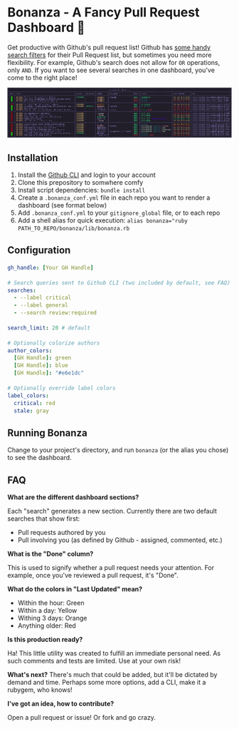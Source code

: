 # Bonanza - A Fancy Pull Request Dashboard 🎊

Get productive with Github's pull request list! Github has [some handy search filters](https://docs.github.com/en/issues/tracking-your-work-with-issues/filtering-and-searching-issues-and-pull-requests) for their Pull Request list, but sometimes you need more flexibility. For example, Github's search does not allow for `OR` operations, only `AND`. If you want to see several searches in one dashboard, you've come to the right place!

![Bonanza Example](example.png)

## Installation

1. Install the [Github CLI](https://cli.github.com) and login to your account
2. Clone this prepository to somwhere comfy
3. Install script dependencies: `bundle install`
4. Create a `.bonanza_conf.yml` file in each repo you want to render a dashboard (see format below)
5. Add `.bonanza_conf.yml` to your `gitignore_global` file, or to each repo 
6. Add a shell alias for quick execution: `alias bonanza="ruby PATH_TO_REPO/bonanza/lib/bonanza.rb`

## Configuration

```yml
gh_handle: [Your GH Handle]

# Search queries sent to Github CLI (two included by default, see FAQ)
searches:
  - --label critical
  - --label general
  - --search review:required

search_limit: 20 # default

# Optionally colorize authors
author_colors:
  [GH Handle]: green
  [GH Handle]: blue
  [GH Handle]: "#e6e1dc"

# Optionally override label colors
label_colors:
  critical: red
  stale: gray
```

## Running Bonanza

Change to your project's directory, and run `bonanza` (or the alias you chose) to see the dashboard.

## FAQ

**What are the different dashboard sections?**

Each "search" generates a new section. Currently there are two default searches that show first:
- Pull requests authored by you
- Pull involving you (as defined by Github - assigned, commented, etc.)

**What is the "Done" column?**

This is used to signify whether a pull request needs your attention. For example, once you've reviewed a pull request, it's "Done".

**What do the colors in "Last Updated" mean?**

- Within the hour: Green
- Within a day:    Yellow
- Withing 3 days:  Orange
- Anything older:  Red

**Is this production ready?**

Ha! This little utility was created to fulfill an immediate personal need. As such comments and tests are limited. Use at your own risk!

**What's next?**
There's much that could be added, but it'll be dictated by demand and time. Perhaps some more options, add a CLI, make it a rubygem, who knows!

**I've got an idea, how to contribute?**

Open a pull request or issue! Or fork and go crazy.
